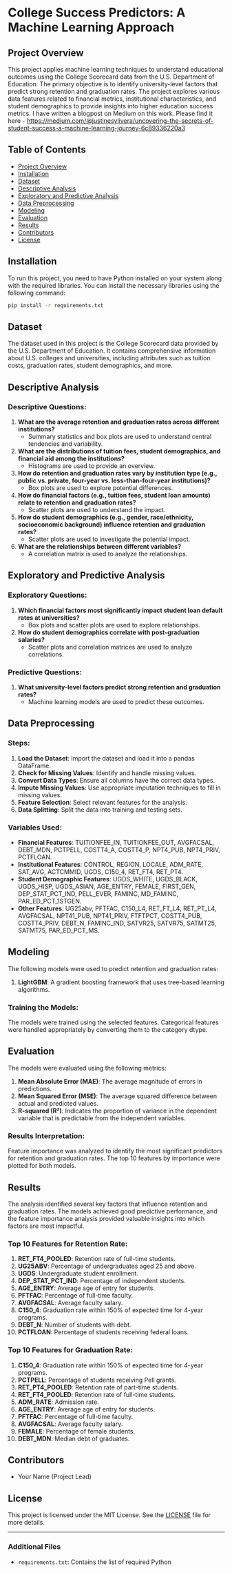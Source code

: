
# College Success Predictors: A Machine Learning Approach

## Project Overview

This project applies machine learning techniques to understand educational outcomes using the College Scorecard data from the U.S. Department of Education. The primary objective is to identify university-level factors that predict strong retention and graduation rates. The project explores various data features related to financial metrics, institutional characteristics, and student demographics to provide insights into higher education success metrics.
I have written a blogpost on Medium on this work. Please find it here - https://medium.com/@justinesylivera/uncovering-the-secrets-of-student-success-a-machine-learning-journey-6c89336220a3

## Table of Contents
- [Project Overview](#project-overview)
- [Installation](#installation)
- [Dataset](#dataset)
- [Descriptive Analysis](#descriptive-analysis)
- [Exploratory and Predictive Analysis](#exploratory-and-predictive-analysis)
- [Data Preprocessing](#data-preprocessing)
- [Modeling](#modeling)
- [Evaluation](#evaluation)
- [Results](#results)
- [Contributors](#contributors)
- [License](#license)

## Installation

To run this project, you need to have Python installed on your system along with the required libraries. You can install the necessary libraries using the following command:

```bash
pip install -r requirements.txt
```

## Dataset

The dataset used in this project is the College Scorecard data provided by the U.S. Department of Education. It contains comprehensive information about U.S. colleges and universities, including attributes such as tuition costs, graduation rates, student demographics, and more.

## Descriptive Analysis

### Descriptive Questions:
1. **What are the average retention and graduation rates across different institutions?**
   - Summary statistics and box plots are used to understand central tendencies and variability.
2. **What are the distributions of tuition fees, student demographics, and financial aid among the institutions?**
   - Histograms are used to provide an overview.
3. **How do retention and graduation rates vary by institution type (e.g., public vs. private, four-year vs. less-than-four-year institutions)?**
   - Box plots are used to explore potential differences.
4. **How do financial factors (e.g., tuition fees, student loan amounts) relate to retention and graduation rates?**
   - Scatter plots are used to understand the impact.
5. **How do student demographics (e.g., gender, race/ethnicity, socioeconomic background) influence retention and graduation rates?**
   - Scatter plots are used to investigate the potential impact.
6. **What are the relationships between different variables?**
   - A correlation matrix is used to analyze the relationships.

## Exploratory and Predictive Analysis

### Exploratory Questions:
1. **Which financial factors most significantly impact student loan default rates at universities?**
   - Box plots and scatter plots are used to explore relationships.
2. **How do student demographics correlate with post-graduation salaries?**
   - Scatter plots and correlation matrices are used to analyze correlations.

### Predictive Questions:
1. **What university-level factors predict strong retention and graduation rates?**
   - Machine learning models are used to predict these outcomes.

## Data Preprocessing

### Steps:
1. **Load the Dataset**: Import the dataset and load it into a pandas DataFrame.
2. **Check for Missing Values**: Identify and handle missing values.
3. **Convert Data Types**: Ensure all columns have the correct data types.
4. **Impute Missing Values**: Use appropriate imputation techniques to fill in missing values.
5. **Feature Selection**: Select relevant features for the analysis.
6. **Data Splitting**: Split the data into training and testing sets.

### Variables Used:
- **Financial Features**: TUITIONFEE_IN, TUITIONFEE_OUT, AVGFACSAL, DEBT_MDN, PCTPELL, COSTT4_A, COSTT4_P, NPT4_PUB, NPT4_PRIV, PCTFLOAN.
- **Institutional Features**: CONTROL, REGION, LOCALE, ADM_RATE, SAT_AVG, ACTCMMID, UGDS, C150_4, RET_FT4, RET_PT4.
- **Student Demographic Features**: UGDS_WHITE, UGDS_BLACK, UGDS_HISP, UGDS_ASIAN, AGE_ENTRY, FEMALE, FIRST_GEN, DEP_STAT_PCT_IND, PELL_EVER, FAMINC, MD_FAMINC, PAR_ED_PCT_1STGEN.
- **Other Features**: UG25abv, PFTFAC, C150_L4, RET_FT_L4, RET_PT_L4, AVGFACSAL, NPT41_PUB, NPT41_PRIV, FTFTPCT, COSTT4_PUB, COSTT4_PRIV, DEBT_N, FAMINC_IND, SATVR25, SATVR75, SATMT25, SATMT75, PAR_ED_PCT_MS.

## Modeling

The following models were used to predict retention and graduation rates:

1. **LightGBM**: A gradient boosting framework that uses tree-based learning algorithms.

### Training the Models:

The models were trained using the selected features. Categorical features were handled appropriately by converting them to the category dtype.

## Evaluation

The models were evaluated using the following metrics:

1. **Mean Absolute Error (MAE)**: The average magnitude of errors in predictions.
2. **Mean Squared Error (MSE)**: The average squared difference between actual and predicted values.
3. **R-squared (R²)**: Indicates the proportion of variance in the dependent variable that is predictable from the independent variables.

### Results Interpretation:

Feature importance was analyzed to identify the most significant predictors for retention and graduation rates. The top 10 features by importance were plotted for both models.

## Results

The analysis identified several key factors that influence retention and graduation rates. The models achieved good predictive performance, and the feature importance analysis provided valuable insights into which factors are most impactful.

### Top 10 Features for Retention Rate:
1. **RET_FT4_POOLED**: Retention rate of full-time students.
2. **UG25ABV**: Percentage of undergraduates aged 25 and above.
3. **UGDS**: Undergraduate student enrollment.
4. **DEP_STAT_PCT_IND**: Percentage of independent students.
5. **AGE_ENTRY**: Average age of entry for students.
6. **PFTFAC**: Percentage of full-time faculty.
7. **AVGFACSAL**: Average faculty salary.
8. **C150_4**: Graduation rate within 150% of expected time for 4-year programs.
9. **DEBT_N**: Number of students with debt.
10. **PCTFLOAN**: Percentage of students receiving federal loans.

### Top 10 Features for Graduation Rate:
1. **C150_4**: Graduation rate within 150% of expected time for 4-year programs.
2. **PCTPELL**: Percentage of students receiving Pell grants.
3. **RET_PT4_POOLED**: Retention rate of part-time students.
4. **RET_FT4_POOLED**: Retention rate of full-time students.
5. **ADM_RATE**: Admission rate.
6. **AGE_ENTRY**: Average age of entry for students.
7. **PFTFAC**: Percentage of full-time faculty.
8. **AVGFACSAL**: Average faculty salary.
9. **FEMALE**: Percentage of female students.
10. **DEBT_MDN**: Median debt of graduates.

## Contributors

- Your Name (Project Lead)

## License

This project is licensed under the MIT License. See the [LICENSE](LICENSE) file for more details.

---

### Additional Files

- `requirements.txt`: Contains the list of required Python
